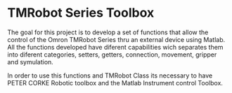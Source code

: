 # TMRobot Series Toolbox

The goal for this project is to develop a set of functions that allow the control of the Omron TMRobot Series thru an external device using Matlab.
All the functions developed have diferent capabilities wich separates them into diferent categories, setters, getters, connection, movement, gripper and symulation.


In order to use this functions and TMRobot Class its necessary to have PETER CORKE Robotic toolbox and the Matlab Instrument control Toolbox.  
